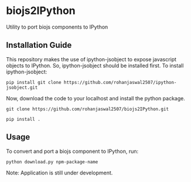 # biojs2IPython
Utility to port biojs components to IPython

## Installation Guide
This repository makes the use of ipython-jsobject to expose javascript objects to IPython. So, ipython-jsobject should be installed first.
To install ipython-jsobject:

`pip install git clone https://github.com/rohanjaswal2507/ipython-jsobject.git`

Now, download the code to your localhost and install the python package.

`git clone https://github.com/rohanjaswal2507/biojs2IPython.git`

`pip install .`

## Usage
To convert and port a biojs component to IPython, run:

`python download.py npm-package-name`


Note: Application is still under development.
